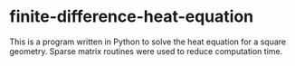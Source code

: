 # finite-difference-heat-equation
This is a program written in Python to solve the heat equation for a square geometry. Sparse matrix routines were used to reduce computation time.
